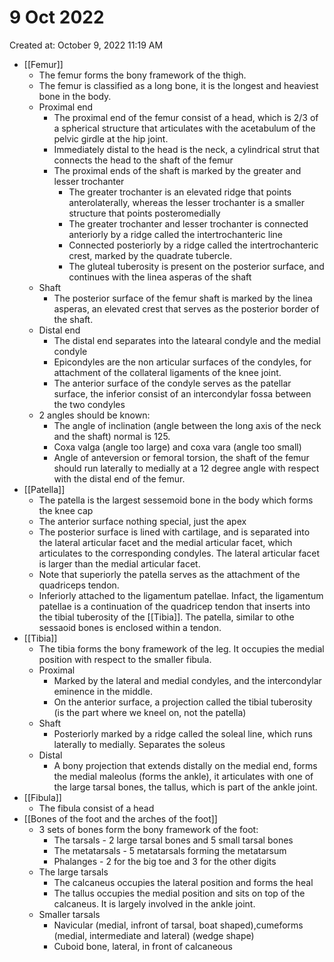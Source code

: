 # 9 Oct 2022

Created at: October 9, 2022 11:19 AM

- [[Femur]]
    - The femur forms the bony framework of the thigh.
    - The femur is classified as a long bone, it is the longest and heaviest bone in the body.
    - Proximal end
        - The proximal end of the femur consist of a head, which is 2/3 of a spherical structure that articulates with the acetabulum of the pelvic girdle at the hip joint.
        - Immediately distal to the head is the neck, a cylindrical strut that connects the head to the shaft of the femur
        - The proximal ends of the shaft is marked by the greater and lesser trochanter
            - The greater trochanter is an elevated ridge that points anterolaterally, whereas the lesser trochanter is a smaller structure that points posteromedially
            - The greater trochanter and lesser trochanter is connected anteriorly by a ridge called the intertrochanteric line
            - Connected posteriorly by a ridge called the intertrochanteric crest, marked by the quadrate tubercle.
            - The gluteal tuberosity is present on the posterior surface, and continues with the linea asperas of the shaft
    - Shaft
        - The posterior surface of the femur shaft is marked by the linea asperas, an elevated crest that serves as the posterior border of the shaft.
    - Distal end
        - The distal end separates into the latearal condyle and the medial condyle
        - Epicondyles are the non articular surfaces of the condyles, for attachment of the collateral ligaments of the knee joint.
        - The anterior surface of the condyle serves as the patellar surface, the inferior consist of an intercondylar fossa between the two condyles
    - 2 angles should be known:
        - The angle of inclination (angle between the long axis of the neck and the shaft) normal is 125.
        - Coxa valga (angle too large) and coxa vara (angle too small)
        - Angle of anteversion or femoral torsion, the shaft of the femur should run laterally to medially at a 12 degree angle with respect with the distal end of the femur.
- [[Patella]]
    - The patella is the largest sessemoid bone in the body which forms the knee cap
    - The anterior surface nothing special, just the apex
    - The posterior surface is lined with cartilage, and is separated into the lateral articular facet and the medial articular facet, which articulates to the corresponding condyles. The lateral articular facet is larger than the medial articular facet.
    - Note that superiorly the patella serves as the attachment of the quadriceps tendon.
    - Inferiorly attached to the ligamentum patellae. Infact, the ligamentum patellae is a continuation of the quadricep tendon that inserts into the tibial tuberosity of the [[Tibia]]. The patella, similar to othe sessaoid bones is enclosed within a tendon.
- [[Tibia]]
    - The tibia forms the bony framework of the leg. It occupies the medial position with respect to the smaller fibula.
    - Proximal
        - Marked by the lateral and medial condyles, and the intercondylar eminence in the middle.
        - On the anterior surface, a projection called the tibial tuberosity (is the part where we kneel on, not the patella)
    - Shaft
        - Posteriorly marked by a ridge called the soleal line, which runs laterally to medially. Separates the soleus
    - Distal
        - A bony projection that extends distally on the medial end, forms the medial maleolus (forms the ankle), it articulates with one of the large tarsal bones, the tallus, which is part of the ankle joint.
- [[Fibula]]
    - The fibula consist of a head
- [[Bones of the foot and the arches of the foot]]
    - 3 sets of bones form the bony framework of the foot:
        - The tarsals - 2 large tarsal bones and 5 small tarsal bones
        - The metatarsals - 5 metatarsals forming the metatarsum
        - Phalanges - 2 for the big toe and 3 for the other digits
    - The large tarsals
        - The calcaneus occupies the lateral position and forms the heal
        - The tallus occupies the medial position and sits on top of the calcaneus. It is largely involved in the ankle joint.
    - Smaller tarsals
        - Navicular (medial, infront of tarsal, boat shaped),cumeforms (medial, intermediate and lateral) (wedge shape)
        - Cuboid bone, lateral, in front of calcaneous